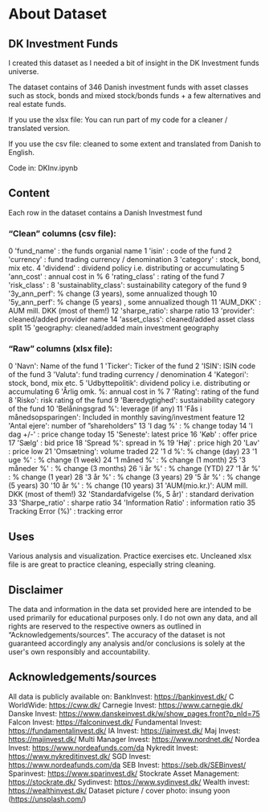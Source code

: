 # About Dataset

## DK Investment Funds

I created this dataset as I needed a bit of insight in the DK Investment funds universe. 

The dataset contains of 346 Danish investment funds with asset classes such as stock, bonds and mixed stock/bonds funds + a few alternatives and real estate funds. 

If you use the xlsx file: You can run part of my code for a cleaner / translated version.

If you use the csv file: cleaned to some extent and translated from Danish to English.

Code in: DKInv.ipynb

## Content

Each row in the dataset contains a Danish Investmest fund

### “Clean” columns (csv file):

0 'fund_name' : the funds organial name
1 'isin' : code of the fund
2 'currency' : fund trading currency / denomination 
3 'category' : stock, bond, mix etc.
4 'dividend' : dividend policy i.e. distributing or accumulating
5 'ann_cost' : annual cost in %
6 'rating_class' : rating of the fund
7 'risk_class' :
8 'sustainablity_class': sustainability category of the fund
9 '3y_ann_perf': % change (3 years), some annualized though 
10 '5y_ann_perf': % change (5 years) , some annualized though
11 'AUM_DKK' : AUM mill. DKK (most of them!)
12 'sharpe_ratio': sharpe ratio
13 'provider': cleaned/added provider name
14 'asset_class': cleaned/added asset class split
15 'geography: cleaned/added main investment geography

### “Raw” columns (xlsx file):

0 'Navn': Name of the fund
1 'Ticker': Ticker of the fund
2 'ISIN': ISIN code of the fund
3 'Valuta': fund trading currency / denomination
4 'Kategori': stock, bond, mix etc.
5 'Udbyttepolitik': dividend policy i.e. distributing or accumulating 
6 'Årlig omk. %: annual cost in %
7 'Rating': rating of the fund
8 'Risko': risk rating of the fund
9 'Bæredygtighed': sustainability category of the fund
10 'Belåningsgrad %': leverage (if any)
11 'Fås i månedsopsparingen': Included in monthly saving/investment feature 
12 'Antal ejere': number of ”shareholders”
13 'I dag %' : % change today
14 'I dag +/-' : price change today
15 'Seneste': latest price 
16 'Køb' : offer price
17 'Sælg' : bid price
18 'Spread %': spread in %
19 'Høj' : price high
20 'Lav' : price low
21 'Omsætning': volume traded
22 '1 d %': % change (day)
23 '1 uge %' : % change (1 week)
24 '1 måned %' : % change (1 month)
25 '3 måneder %' : % change (3 months)
26 'i år %' : % change (YTD)
27 '1 år %' : % change (1 year)
28 '3 år %' : % change (3 years)
29 '5 år %' : % change (5 years)
30 '10 år %'  : % change (10 years)
31 'AUM(mio.kr.)': AUM mill. DKK (most of them!)
32 'Standardafvigelse (%, 5 år)' : standard derivation
33 'Sharpe_ratio' : sharpe ratio
34 'Information Ratio' : information ratio
35 Tracking Error (%)' : tracking error

## Uses
Various analysis and visualization.
Practice exercises etc.
Uncleaned xlsx file is are great to practice cleaning, especially string cleaning. 

## Disclaimer
The data and information in the data set provided here are intended to be used primarily for educational purposes only. I do not own any data, and all rights are reserved to the respective owners as outlined in “Acknowledgements/sources”. The accuracy of the dataset is not guaranteed accordingly any analysis and/or conclusions is solely at the user's own responsibly and accountability.

## Acknowledgements/sources
All data is publicly available on:
BankInvest: https://bankinvest.dk/ 
C WorldWide: https://cww.dk/ 
Carnegie Invest: https://www.carnegie.dk/ 
Danske Invest: https://www.danskeinvest.dk/w/show_pages.front?p_nId=75 
Falcon Invest: https://falconinvest.dk/ 
Fundamental Invest: https://fundamentalinvest.dk/
IA Invest: https://iainvest.dk/ 
Maj Invest: https://majinvest.dk/ 
Multi Manager Invest: https://www.nordnet.dk/ 
Nordea Invest: https://www.nordeafunds.com/da
Nykredit Invest: https://www.nykreditinvest.dk/
SGD Invest: https://www.nordeafunds.com/da
SEB Invest: https://seb.dk/SEBinvest/
Sparinvest: https://www.sparinvest.dk/
Stockrate Asset Management: https://stockrate.dk/
Sydinvest: https://www.sydinvest.dk/
Wealth invest: https://wealthinvest.dk/
Dataset picture / cover photo: insung yoon (https://unsplash.com/)





